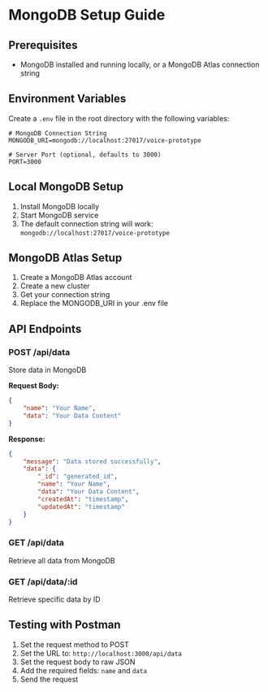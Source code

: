 # MongoDB Setup Guide

## Prerequisites
- MongoDB installed and running locally, or a MongoDB Atlas connection string

## Environment Variables
Create a `.env` file in the root directory with the following variables:

```env
# MongoDB Connection String
MONGODB_URI=mongodb://localhost:27017/voice-prototype

# Server Port (optional, defaults to 3000)
PORT=3000
```

## Local MongoDB Setup
1. Install MongoDB locally
2. Start MongoDB service
3. The default connection string will work: `mongodb://localhost:27017/voice-prototype`

## MongoDB Atlas Setup
1. Create a MongoDB Atlas account
2. Create a new cluster
3. Get your connection string
4. Replace the MONGODB_URI in your .env file

## API Endpoints

### POST /api/data
Store data in MongoDB

**Request Body:**
```json
{
    "name": "Your Name",
    "data": "Your Data Content"
}
```

**Response:**
```json
{
    "message": "Data stored successfully",
    "data": {
        "_id": "generated_id",
        "name": "Your Name",
        "data": "Your Data Content",
        "createdAt": "timestamp",
        "updatedAt": "timestamp"
    }
}
```

### GET /api/data
Retrieve all data from MongoDB

### GET /api/data/:id
Retrieve specific data by ID

## Testing with Postman
1. Set the request method to POST
2. Set the URL to: `http://localhost:3000/api/data`
3. Set the request body to raw JSON
4. Add the required fields: `name` and `data`
5. Send the request
